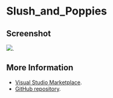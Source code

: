 # Slush_and_Poppies



## Screenshot
![](https://raw.githubusercontent.com/gerane/VSCodeThemes/master/gerane.Theme-Slush_and_Poppies/screenshot.png).


## More Information
* [Visual Studio Marketplace](https://marketplace.visualstudio.com/items/gerane.Theme-SlushandPoppies).
* [GitHub repository](https://github.com/gerane/VSCodeThemes).

